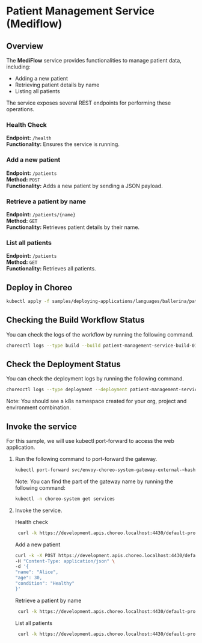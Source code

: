 # Patient Management Service (Mediflow)

## Overview
The **MediFlow** service provides functionalities to manage patient data, including:
- Adding a new patient
- Retrieving patient details by name
- Listing all patients

The service exposes several REST endpoints for performing these operations.

### Health Check
**Endpoint:** `/health`  
**Functionality:** Ensures the service is running.

### Add a new patient
**Endpoint:** `/patients`  
**Method:** `POST`  
**Functionality:** Adds a new patient by sending a JSON payload.

### Retrieve a patient by name
**Endpoint:** `/patients/{name}`  
**Method:** `GET`  
**Functionality:** Retrieves patient details by their name.

### List all patients
**Endpoint:** `/patients`  
**Method:** `GET`  
**Functionality:** Retrieves all patients.

## Deploy in Choreo

```bash
kubectl apply -f samples/deploying-applications/languages/ballerina/patient-management-service.yaml
``` 


## Checking the Build Workflow Status
You can check the logs of the workflow by running the following command.

```bash
choreoctl logs --type build --build patient-management-service-build-01 --organization default-org --project default-project --component patient-management-service
```

## Check the Deployment Status
You can check the deployment logs by running the following command.

```bash
choreoctl logs --type deployment --deployment patient-management-service-development-deployment-01 --organization default-org --project default-project --component patient-management-service
```

Note: You should see a k8s namespace created for your org, project and environment combination.

## Invoke the service
For this sample, we will use kubectl port-forward to access the web application.

1. Run the following command to port-forward the gateway.

    ```bash
    kubectl port-forward svc/envoy-choreo-system-gateway-external-<hash> -n choreo-system 4430:443
    ```

   Note: You can find the <hash> part of the gateway name by running the following command:
    ```bash
    kubectl -n choreo-system get services
   ```
   
2. Invoke the service.

   Health check
   ```bash
    curl -k https://development.apis.choreo.localhost:4430/default-project/patient-management-service/mediflow/health
   ```
   
   Add a new patient
   ```bash
   curl -k -X POST https://development.apis.choreo.localhost:4430/default-project/patient-management-service/mediflow \
   -H "Content-Type: application/json" \
   -d '{
   "name": "Alice",
   "age": 30,
   "condition": "Healthy"
   }'
   ```
   
   Retrieve a patient by name
   ```bash
    curl -k https://development.apis.choreo.localhost:4430/default-project/patient-management-service/mediflow/Alice
   ```
   
   List all patients
   ```bash
    curl -k https://development.apis.choreo.localhost:4430/default-project/patient-management-service/mediflow/patients
   ```
   